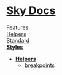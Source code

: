 <!--- This Helpers was auto-generated using "npx sky readme build" --> 

# [Sky Docs](/README.md)

[Features](../../features/Features.md)   
[Helpers](../../helpers/Helpers.md)   
[Standard](../../standard2/Standard.md)   
**[Styles](../../styles/Styles.md)**   
* **[Helpers](../../styles/helpers/Helpers.md)**  
   * [breakpoints](../../styles/helpers/breakpoints/breakpoints.md)
  